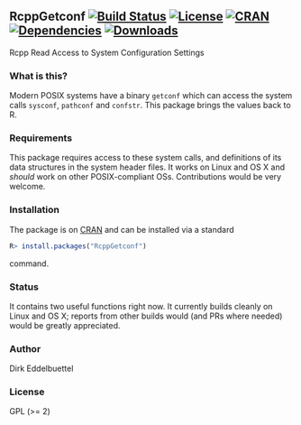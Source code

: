## RcppGetconf [![Build Status](https://travis-ci.org/eddelbuettel/rcppgetconf.svg)](https://travis-ci.org/eddelbuettel/rcppgetconf) [![License](http://img.shields.io/badge/license-GPL%20%28%3E=%202%29-brightgreen.svg?style=flat)](http://www.gnu.org/licenses/gpl-2.0.html) [![CRAN](http://www.r-pkg.org/badges/version/RcppGetconf)](https://cran.r-project.org/package=RcppGetconf) [![Dependencies](https://tinyverse.netlify.com/badge/RcppGetconf)](https://cran.r-project.org/package=RcppGetconf) [![Downloads](https://cranlogs.r-pkg.org/badges/RcppGetconf?color=brightgreen)](https://www.r-pkg.org/pkg/RcppGetconf)

Rcpp Read Access to System Configuration Settings

### What is this?

Modern POSIX systems have a binary `getconf` which can access the system
calls `sysconf`, `pathconf` and `confstr`.  This package brings the
values back to R.

### Requirements

This package requires access to these system calls, and definitions of its
data structures in the system header files.  It works on Linux and OS X and
_should_ work on other POSIX-compliant OSs. Contributions would be very
welcome.

### Installation

The package is on [CRAN](https://cran.r-project.org) and can be installed via
a standard

```r
R> install.packages("RcppGetconf")
```

command.

### Status

It contains two useful functions right now.  It currently builds cleanly on
Linux and OS X; reports from other builds would (and PRs where needed) would
be greatly appreciated.

### Author

Dirk Eddelbuettel

### License

GPL (>= 2)
